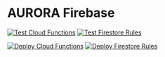 # AURORA Firebase

[![Test Cloud Functions](https://github.com/AURORA-H2020/AURORA-Firebase/actions/workflows/test_cloud_functions.yml/badge.svg)](https://github.com/AURORA-H2020/AURORA-Firebase/actions/workflows/test_cloud_functions.yml)
[![Test Firestore Rules](https://github.com/AURORA-H2020/AURORA-Firebase/actions/workflows/test_firestore_rules.yml/badge.svg)](https://github.com/AURORA-H2020/AURORA-Firebase/actions/workflows/test_firestore_rules.yml)

[![Deploy Cloud Functions](https://github.com/AURORA-H2020/AURORA-Firebase/actions/workflows/deploy_cloud_functions.yml/badge.svg)](https://github.com/AURORA-H2020/AURORA-Firebase/actions/workflows/deploy_cloud_functions.yml)
[![Deploy Firestore Rules](https://github.com/AURORA-H2020/AURORA-Firebase/actions/workflows/deploy_firestore_rules.yml/badge.svg)](https://github.com/AURORA-H2020/AURORA-Firebase/actions/workflows/deploy_firestore_rules.yml)
